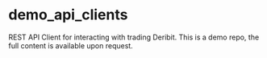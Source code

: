 # demo_api_clients
REST API Client for interacting with trading Deribit. This is a demo repo, the full content is available upon request.
